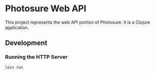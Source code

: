 # Photosure Web API
This project represents the web API portion of
Photosure. It is a Clojure application.

## Development

### Running the HTTP Server
```
lein run
```